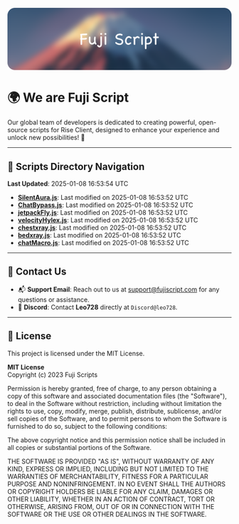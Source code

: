 ![Banner](.github/b.webp)

# 🌍 **We are Fuji Script**

Our global team of developers is dedicated to creating powerful, open-source scripts for Rise Client, designed to enhance your experience and unlock new possibilities! 🌟

---
<!-- SCRIPTS_NAVIGATION_START -->
## 📂 **Scripts Directory Navigation**

**Last Updated**: 2025-01-08 16:53:54 UTC

- **[SilentAura.js](scripts/SilentAura.js)**: Last modified on 2025-01-08 16:53:52 UTC
- **[ChatBypass.js](scripts/ChatBypass.js)**: Last modified on 2025-01-08 16:53:52 UTC
- **[jetpackFly.js](scripts/jetpackFly.js)**: Last modified on 2025-01-08 16:53:52 UTC
- **[velocityHylex.js](scripts/velocityHylex.js)**: Last modified on 2025-01-08 16:53:52 UTC
- **[chestxray.js](scripts/chestxray.js)**: Last modified on 2025-01-08 16:53:52 UTC
- **[bedxray.js](scripts/bedxray.js)**: Last modified on 2025-01-08 16:53:52 UTC
- **[chatMacro.js](scripts/chatMacro.js)**: Last modified on 2025-01-08 16:53:52 UTC

<!-- SCRIPTS_NAVIGATION_END -->

---

## 💬 **Contact Us**  
- 📬 **Support Email**: Reach out to us at [support@fujiscript.com](mailto:support@fujiscript.com) for any questions or assistance.  
- 💬 **Discord**: Contact **Leo728** directly at `Discord@leo728`.

---

## 📜 **License**

This project is licensed under the MIT License.  

**MIT License**  
Copyright (c) 2023 Fuji Scripts  

Permission is hereby granted, free of charge, to any person obtaining a copy of this software and associated documentation files (the "Software"), to deal in the Software without restriction, including without limitation the rights to use, copy, modify, merge, publish, distribute, sublicense, and/or sell copies of the Software, and to permit persons to whom the Software is furnished to do so, subject to the following conditions:  

The above copyright notice and this permission notice shall be included in all copies or substantial portions of the Software.  

THE SOFTWARE IS PROVIDED "AS IS", WITHOUT WARRANTY OF ANY KIND, EXPRESS OR IMPLIED, INCLUDING BUT NOT LIMITED TO THE WARRANTIES OF MERCHANTABILITY, FITNESS FOR A PARTICULAR PURPOSE AND NONINFRINGEMENT. IN NO EVENT SHALL THE AUTHORS OR COPYRIGHT HOLDERS BE LIABLE FOR ANY CLAIM, DAMAGES OR OTHER LIABILITY, WHETHER IN AN ACTION OF CONTRACT, TORT OR OTHERWISE, ARISING FROM, OUT OF OR IN CONNECTION WITH THE SOFTWARE OR THE USE OR OTHER DEALINGS IN THE SOFTWARE.  
